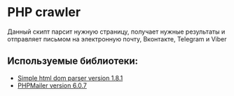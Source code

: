 # PHP crawler

Данный скипт парсит нужную страницу, получает нужные результаты и отправляет письмом на электронную почту, Вконтакте, Telegram и Viber

## Используемые библиотеки:

+ [Simple html dom parser version 1.8.1](https://sourceforge.net/projects/simplehtmldom/)
+ [PHPMailer version 6.0.7](https://github.com/PHPMailer/PHPMailer)
